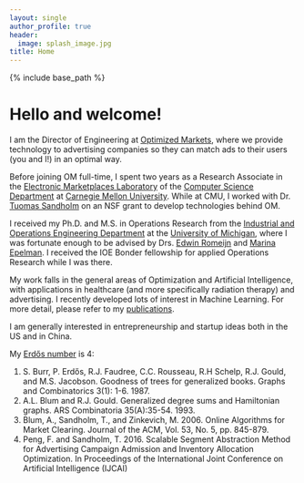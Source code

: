 ```yaml
---
layout: single
author_profile: true
header:
  image: splash_image.jpg
title: Home
---
```


{% include base_path %}

Hello and welcome!
=========

I am the Director of Engineering at [Optimized Markets][om], where we provide technology to advertising companies so they can match ads to their users (you and I!) in an optimal way.

Before joining OM full-time, I spent two years as a Research Associate in the [Electronic Marketplaces Laboratory][lab] of the [Computer Science Department][csd] at [Carnegie Mellon University][cmu]. While at CMU, I worked with Dr. [Tuomas Sandholm][sandholm] on an NSF grant to develop technologies behind OM.

[//]: # (Tuomas is also the founder and CEO of OM.)

I received my Ph.D. and M.S. in Operations Research from the [Industrial and Operations Engineering Department][ioe] at the [University of Michigan][um], where I was fortunate enough to be advised by Drs. [Edwin Romeijn][romeijn] and [Marina Epelman][epelman]. I received the IOE Bonder fellowship for applied Operations Research while I was there.

My work falls in the general areas of Optimization and Artificial Intelligence, with applications in healthcare (and more specifically radiation therapy) and advertising. I recently developed lots of interest in Machine Learning. For more detail, please refer to my [publications][pub].

I am generally interested in entrepreneurship and startup ideas both in the US and in China.

My [Erdős number][erdos] is 4:

1. S. Burr, P. Erdős, R.J. Faudree, C.C. Rousseau, R.H Schelp, R.J. Gould, and M.S. Jacobson. Goodness of trees for generalized books. Graphs and Combinatorics 3(1): 1-6. 1987.
2. A.L. Blum and R.J. Gould. Generalized degree sums and Hamiltonian graphs. ARS Combinatoria 35(A):35-54. 1993.
3. Blum, A., Sandholm, T., and Zinkevich, M. 2006. Online Algorithms for Market Clearing. Journal of the ACM, Vol. 53, No. 5, pp. 845-879.
4. Peng, F. and Sandholm, T. 2016. Scalable Segment Abstraction Method for Advertising Campaign Admission and Inventory Allocation Optimization. In Proceedings of the International Joint Conference on Artificial Intelligence (IJCAI)

[om]: http://www.optimizedmarkets.com/
[lab]: http://www.cs.cmu.edu/~amem/
[csd]: http://www.csd.cs.cmu.edu/
[cmu]: http://www.cmu.edu/
[sandholm]: http://www.cs.cmu.edu/~sandholm/
[ioe]: http://www.engin.umich.edu/ioe/
[um]: http://www.umich.edu/
[romeijn]: https://www.isye.gatech.edu/users/edwin-romeijn/
[epelman]: http://www-personal.umich.edu/~mepelman/
[pub]: publications
[erdos]: https://en.wikipedia.org/wiki/Erdős_number